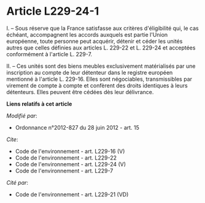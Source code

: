 # Article L229-24-1

I. – Sous réserve que la France satisfasse aux critères d'éligibilité qui, le cas échéant, accompagnent les accords auxquels
est partie l'Union européenne, toute personne peut acquérir, détenir et céder les unités autres que celles définies aux
articles L. 229-22 et L. 229-24 et acceptées conformément à l'article L. 229-7. 

II. – Ces unités sont des biens meubles exclusivement matérialisés par une inscription au compte de leur détenteur dans le
registre européen mentionné à l'article L. 229-16. Elles sont négociables, transmissibles par virement de compte à compte et
confèrent des droits identiques à leurs détenteurs. Elles peuvent être cédées dès leur délivrance.

**Liens relatifs à cet article**

_Modifié par_:

  - Ordonnance n°2012-827 du 28 juin 2012 - art. 15

_Cite_:

  - Code de l'environnement - art. L229-16 (V)
  - Code de l'environnement - art. L229-22
  - Code de l'environnement - art. L229-24 (V)
  - Code de l'environnement - art. L229-7

_Cité par_:

  - Code de l'environnement - art. L229-21 (VD)
